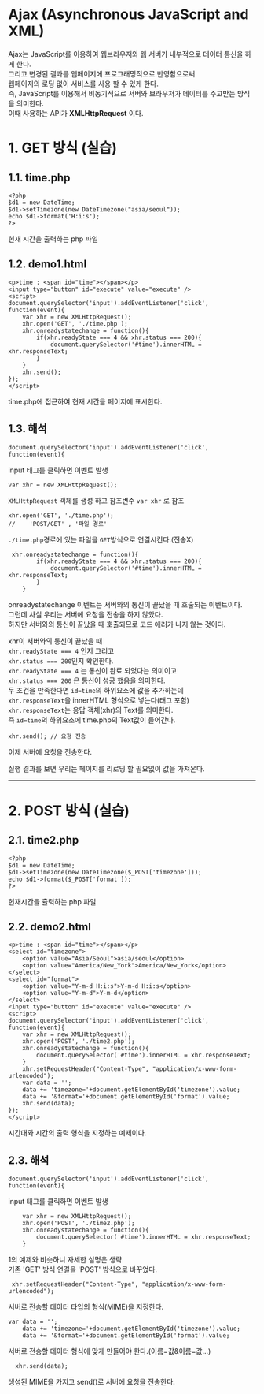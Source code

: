Ajax (Asynchronous JavaScript and XML)
=======================
Ajax는 JavaScript를 이용하여 웹브라우저와 웹 서버가 내부적으로 데이터 통신을 하게 한다.  
그리고 변경된 결과를 웹페이지에 프로그래밍적으로 반영함으로써   
웹페이지의 로딩 없이 서비스를 사용 할 수 있게 한다.  
즉, JavaScript를 이용해서 비동기적으로 서버와 브라우저가 데이터를 주고받는 방식을 의미한다.  
이때 사용하는 API가 **XMLHttpRequest** 이다.

# 1. GET 방식 (실습)
## 1.1. time.php
```
<?php
$d1 = new DateTime;
$d1->setTimezone(new DateTimezone("asia/seoul"));
echo $d1->format('H:i:s');
?>
```
현재 시간을 출력하는 php 파일
## 1.2. demo1.html
```
<p>time : <span id="time"></span></p>
<input type="button" id="execute" value="execute" />
<script>
document.querySelector('input').addEventListener('click', function(event){
    var xhr = new XMLHttpRequest();
    xhr.open('GET', './time.php');
    xhr.onreadystatechange = function(){
        if(xhr.readyState === 4 && xhr.status === 200){
            document.querySelector('#time').innerHTML = xhr.responseText;
        }
    }
    xhr.send(); 
}); 
</script> 
```
time.php에 접근하여 현재 시간을 페이지에 표시한다.
## 1.3. 해석
```
document.querySelector('input').addEventListener('click', function(event){
```
input 태그를 클릭하면 이벤트 발생

```
var xhr = new XMLHttpRequest();
```
```XMLHttpRequest``` 객체를 생성 하고 참조변수 ```var xhr``` 로 참조 
```
xhr.open('GET', './time.php');
//    'POST/GET' , '파일 경로'
```
```./time.php```경로에 있는 파일을 ```GET```방식으로 연결시킨다.(전송X)
```
 xhr.onreadystatechange = function(){
        if(xhr.readyState === 4 && xhr.status === 200){
            document.querySelector('#time').innerHTML = xhr.responseText;
        }
    }
```
onreadystatechange 이벤트는 서버와의 통신이 끝났을 때 호출되는 이벤트이다.   
그런데 사실 우리는 서버에 요청을 전송을 하지 않았다.  
하지만 서버와의 통신이 끝났을 때 호출되므로 코드 에러가 나지 않는 것이다. 
  
xhr이 서버와의 통신이 끝났을 때    
```xhr.readyState === 4``` 인지 그리고  
```xhr.status === 200```인지 확인한다.  
```xhr.readyState === 4``` 는 통신이 완료 되었다는 의미이고    
```xhr.status === 200``` 은 통신이 성공 했음을 의미한다.  
두 조건을 만족한다면 ```id=time```의 하위요소에 값을 추가하는데    
```xhr.responseText```을 innerHTML 형식으로 넣는다(태그 포함)  
```xhr.responseText```는 응답 객체(xhr)의 Text를 의미한다.    
즉 ```id=time```의 하위요소에 time.php의 Text값이 들어간다.  

```
xhr.send(); // 요청 전송
```
이제 서버에 요청을 전송한다.  
  
실행 결과를 보면 우리는 페이지를 리로딩 할 필요없이 값을 가져온다.

***
# 2. POST 방식 (실습)
## 2.1. time2.php
```
<?php
$d1 = new DateTime;
$d1->setTimezone(new DateTimezone($_POST['timezone']));
echo $d1->format($_POST['format']);
?>
```
현재시간을 츌력하는 php 파일
## 2.2. demo2.html
```
<p>time : <span id="time"></span></p>
<select id="timezone">
    <option value="Asia/Seoul">asia/seoul</option>
    <option value="America/New_York">America/New_York</option>
</select>
<select id="format">
    <option value="Y-m-d H:i:s">Y-m-d H:i:s</option>
    <option value="Y-m-d">Y-m-d</option>
</select>
<input type="button" id="execute" value="execute" />
<script>
document.querySelector('input').addEventListener('click', function(event){
    var xhr = new XMLHttpRequest();
    xhr.open('POST', './time2.php');
    xhr.onreadystatechange = function(){
        document.querySelector('#time').innerHTML = xhr.responseText;
    }
    xhr.setRequestHeader("Content-Type", "application/x-www-form-urlencoded");
    var data = '';
    data += 'timezone='+document.getElementById('timezone').value;
    data += '&format='+document.getElementById('format').value;
    xhr.send(data); 
});
</script> 
```
시간대와 시간의 출력 형식을 지정하는 예제이다.
## 2.3. 해석 
```
document.querySelector('input').addEventListener('click', function(event){
```
input 태그를 클릭하면 이벤트 발생
```
    var xhr = new XMLHttpRequest();
    xhr.open('POST', './time2.php');
    xhr.onreadystatechange = function(){
        document.querySelector('#time').innerHTML = xhr.responseText;
    }
```
1의 예제와 비슷하니 자세한 설명은 생략  
기존 'GET' 방식 연결을 'POST' 방식으로 바꾸었다.
```
 xhr.setRequestHeader("Content-Type", "application/x-www-form-urlencoded");
```
서버로 전송할 데이터 타입의 형식(MIME)을 지정한다. 
```
var data = '';
    data += 'timezone='+document.getElementById('timezone').value;
    data += '&format='+document.getElementById('format').value;
```
서버로 전송할 데이터 형식에 맞게 만들어야 한다.(이름=값&이름=값...) 
```
  xhr.send(data); 
```
생성된 MIME을 가지고 send()로 서버에 요청을 전송한다.
